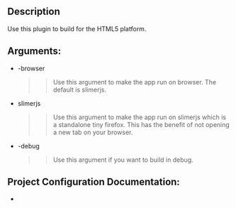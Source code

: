 ## Description
 
Use this plugin to build for the HTML5 platform.
 
## Arguments:
* -browser
	>> Use this argument to make the app run on browser. The default is slimerjs.
* slimerjs
	>> Use this argument to make the app run on slimerjs which is a standalone tiny firefox. This has the benefit of not opening a new tab on your browser.
* -debug
	>> Use this argument if you want to build in debug.

## Project Configuration Documentation:
* <style>
 	>>Use this to add custom style to the application. E.g.: <style bgColor="#badda55" />.
* <head-section>
	>> Use this to add custom data to the application html header. E.g.: <header-section> <meta charset="UTF-8"> </header-section>. It supports multiple tags.
* <body-section> 
 	>> Use this to add custom data inside the body tag in the application html page. E.g.: <body-section> <p>lorem ipsum</p> </body-section>. It supports multiple tags.

* <js-source>
 	>> Use this to include external javascript code.E.g.: <js-source path="libs/mylib.js" applyTemplate="true|false" renamePackage="oldPackageName->newPackageName"/>. the applyTemplate and renamePackages attributes are optional.
 
* <win-size>
	>> Use this to specifie the canvas dimension(width x height) in the application html page. E.g.: <win-size width="1024" height="768" />.

* <prehead-section>
	>> Use this to add custom data before the head tag in the application html page. E.g.: <preheader-section> <doctype html> </preheader-section>. It supports multiple tags.